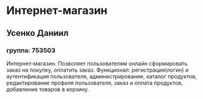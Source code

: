 # Интернет-магазин
## Усенко Даниил
### группа: 753503
Интернет-магазин. Позволяет пользователям онлайн сформировать заказ
на покупку, оплатить заказ. 
Функционал:
регистрация(логин) и аутентификация пользователя,
администрирование, каталог продуктов, редактирование профиля пользователя,
заказ и оплата продуктов, добавление товаров в корзину.
